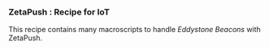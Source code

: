### ZetaPush : Recipe for IoT

This recipe contains many macroscripts to handle *Eddystone Beacons* with ZetaPush.
